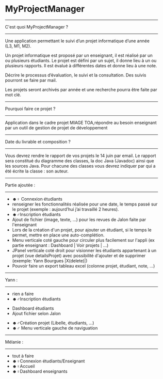 # MyProjectManager
**************************
 C'est quoi MyProjectManager ?
**************************

Une application permettant le suivi d’un projet informatique d’une année (L3, M1, M2).

Un projet informatique est proposé par un enseignant, il est réalisé par un ou plusieurs étudiants. Le projet est défini par un sujet, il donne lieu à un ou plusieurs rapports. Il est évalué à différentes dates et donne lieu à une note.

Décrire le processus d’évaluation, le suivi et la consultation. Des suivis pourront se faire par mail.

Les projets seront archivés par année et une recherche pourra être faite par mot clé. 

**************************
Pourquoi faire ce projet ?
**************************

Application dans le cadre projet MIAGE TOA,répondre au besoin enseignant par un outil de gestion de projet de développement

**************************
Date du livrable et composition ?
**************************

Vous devrez rendre le rapport de vos projets le 14 juin par email.
Le rapport sera constitué du diagramme des classes, la doc Java (Javadoc) ainsi que les sources Java.
Pour chacune des classes vous devrez indiquer par qui a été écrite la classe : son auteur.

**************************
Partie ajoutée : 
**************************

 - ☻♀ Connexion étudiants 
 - renseigner les fonctionnalités réalisée pour une date, le temps passé sur le projet (exemple : aujourd’hui j’ai travaillé 2 heures). 
 - ☻♂Inscription étudiants 
 - Ajout de fichier (image, texte, ...) pour les revues de Jalon faite par l'enseignant
 - Lors de la création d'un projet, pour ajouter un étudiant, si le temps le permet, mettre en place une auto-complétion.
 - Menu verticale coté gauche pour circuler plus facilement sur l'appli (ex partie enseignant : Dashboard | Voir projets | ...)
 - JPanel verticale coté droit pour visionner les étudiants appartenant à un projet (vue detailsProjet) avec possibilité d'ajouter et de supprimer (exemple: Yann Bourgues |X(delete)|)
 - Pouvoir faire un export tableau excel (colonne projet, étudiant, note, ...)

**************************
Yann : 
**************************

- rien a faire
- ☻♂Inscription étudiants
+ Dashboard étudiants 
+ Ajout fichier selon Jalon
- ☻♂Création projet (Libelle, étudiants, ...)
- ☻♂ Menu verticale gauche de naviguation

**************************
Mélanie : 
**************************

- tout à faire
- ☻♀Connexion étudiants/Enseignant
- ☻♀Accueil
- ☻♀Dashboard enseignants

